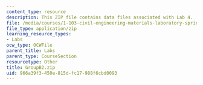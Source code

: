 ```yaml
---
content_type: resource
description: This ZIP file contains data files associated with Lab 4.
file: /media/courses/1-103-civil-engineering-materials-laboratory-spring-2004/966a39f3450e815dfc17988f6cbd0093_GroupB2.zip
file_type: application/zip
learning_resource_types:
- Labs
ocw_type: OCWFile
parent_title: Labs
parent_type: CourseSection
resourcetype: Other
title: GroupB2.zip
uid: 966a39f3-450e-815d-fc17-988f6cbd0093
---
```

